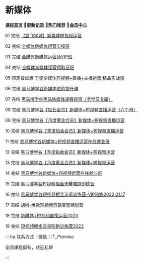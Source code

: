 # 新媒体

[**课程首页**](../../README.md) 💖[**更新记录**](./gxjl-2023.md) 💖[**热门推荐**](./rmtj.md) 💖[**会员中心**](./vip.md)



01 完结 [【路飞学城】新媒体短视频运营](https://www.luffycity.com/light-course/new-media)

02 完结 [全媒体新媒体运营实操班](https://www.kaikeba.com/course/vip/893)

03 完结 [全媒体新媒体运营师VIP班](https://www.kaikeba.com/course/vip/877)

04 完结 [全媒体新媒体运营师取证班](https://www.kaikeba.com/course/vip/878)

05 预定最优惠 [千锋全媒体短视频+直播+主播运营 精品实战课](https://appd8lwrtt98427.pc.xiaoe-tech.com/detail/p_6269ed66e4b0cedf38aad04b/6?product_id=p_6269ed66e4b0cedf38aad04b)

06 完结 [黑马博学谷新媒体进阶提升课](https://www.boxuegu.com/course/detail-4976.html)

07 完结 [黑马博学谷黑马新媒体课程视频（老学员专属）](https://www.boxuegu.com/course/detail-3995.html)

08 完结 [黑马博学谷【钻石会员】新媒体+短视频直播运营（六个月）](https://www.boxuegu.com/class/outline-3754.html)

09 完结 [黑马博学谷【月度黄金会员】新媒体+短视频直播运营](https://www.boxuegu.com/class/outline-3356.html)

10 完结 [黑马博学谷【季度铂金会员】新媒体+短视频直播运营](https://www.boxuegu.com/class/outline-3355.html)

11 完结 [黑马博学谷新媒体+短视频直播运营在线就业班](https://www.boxuegu.com/class/outline-3210.html)

12 完结 [黑马博学谷【季度铂金会员】新媒体+短视频运营](https://www.boxuegu.com/class/outline-1432.html)

13 完结 [黑马博学谷【月度黄金会员】新媒体+短视频运营](https://www.boxuegu.com/class/outline-1431.html)

14 完结 [黑马博学谷新媒体+短视频运营在线就业班](https://www.boxuegu.com/class/outline-1359.html)

15 完结 [黑马博学谷短视频掘金流量陪跑训练营](https://www.boxuegu.com/course/detail-4526.html)

16 完结 [黑马博学谷短视频掘金流量训练营-VIP陪跑2022.01.17](https://www.boxuegu.com/)

17 完结 [胡椒-爆款短视频剪辑变现特训营](https://m.youshu.cc/weixin/goods?from_ys_source=H5&goods_item_id=4412)

18 完结 [新媒体+短视频直播运营2023](https://m.boxuegu.com/campaign/coursePage.html?subject=newMedia)

19 完结 [短视频掘金流量陪跑训练营2023](https://m.boxuegu.com/campaign/coursePage.html?subject=media)

::: tip
联系方式：微信：IT_Promise

全网课程都有，欢迎私聊

 

:::